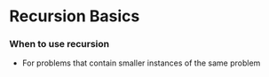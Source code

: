 # Recursion Basics

### When to use recursion

-   For problems that contain smaller instances of the same problem
